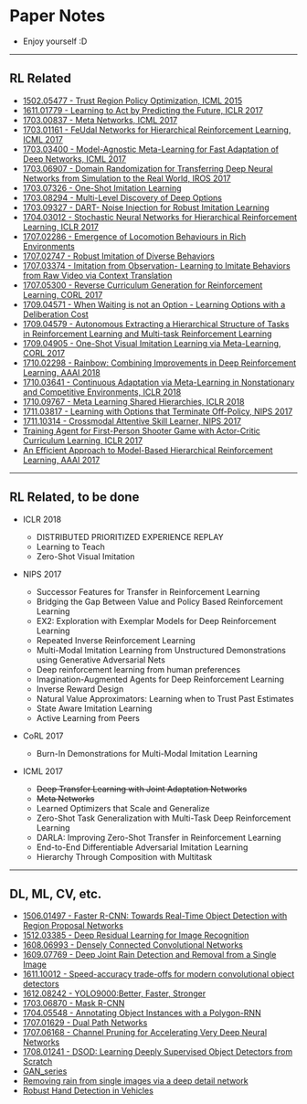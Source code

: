 # Paper Notes
+ Enjoy yourself :D

---

## RL Related

+ [1502.05477 - Trust Region Policy Optimization, ICML 2015](https://github.com/YunqiuXu/Readings/blob/master/1502.05477%20-%20Trust%20Region%20Policy%20Optimization.pdf)
+ [1611.01779 - Learning to Act by Predicting the Future, ICLR 2017](https://github.com/YunqiuXu/Readings/blob/master/1611.01779%20-%20Learning%20to%20Act%20by%20Predicting%20the%20Future.pdf)
+ [1703.00837 - Meta Networks, ICML 2017](https://github.com/YunqiuXu/Readings/blob/master/1703.00837%20-%20Meta%20Networks.pdf)
+ [1703.01161 - FeUdal Networks for Hierarchical Reinforcement Learning, ICML 2017](https://github.com/YunqiuXu/Readings/blob/master/1703.01161%20-%20FeUdal%20Networks%20for%20Hierarchical%20Reinforcement%20Learning.pdf)
+ [1703.03400 - Model-Agnostic Meta-Learning for Fast Adaptation of Deep Networks, ICML 2017](https://github.com/YunqiuXu/Readings/blob/master/1703.03400%20-%20Model-Agnostic%20Meta-Learning%20for%20Fast%20Adaptation%20of%20Deep%20Networks.pdf)
+ [1703.06907 - Domain Randomization for Transferring Deep Neural Networks from Simulation to the Real World, IROS 2017](https://github.com/YunqiuXu/Readings/blob/master/1703.06907%20-%20Domain%20Randomization%20for%20Transferring%20Deep%20Neural%20Networks%20from%20Simulation%20to%20the%20Real%20World.pdf)
+ [1703.07326 - One-Shot Imitation Learning](https://github.com/YunqiuXu/Readings/blob/master/1703.07326%20-%20One-Shot%20Imitation%20Learning.pdf)
+ [1703.08294 - Multi-Level Discovery of Deep Options](https://github.com/YunqiuXu/Readings/blob/master/1703.08294%20Multi-Level%20Discovery%20of%20Deep%20Options.pdf)
+ [1703.09327 - DART- Noise Injection for Robust Imitation Learning](https://github.com/YunqiuXu/Readings/blob/master/1703.09327%20-%20DART-%20Noise%20Injection%20for%20Robust%20Imitation%20Learning.pdf)
+ [1704.03012 - Stochastic Neural Networks for Hierarchical Reinforcement Learning, ICLR 2017](https://github.com/YunqiuXu/Readings/blob/master/1704.03012%20-%20Stochastic%20Neural%20Networks%20for%20Hierarchical%20Reinforcement%20Learning.pdf)
+ [1707.02286 - Emergence of Locomotion Behaviours in Rich Environments](https://github.com/YunqiuXu/Readings/blob/master/1707.02286%20-%20Emergence%20of%20Locomotion%20Behaviours%20in%20Rich%20Environments.pdf)
+ [1707.02747 - Robust Imitation of Diverse Behaviors](https://github.com/YunqiuXu/Readings/blob/master/1707.02747%20-%20Robust%20Imitation%20of%20Diverse%20Behaviors.pdf)
+ [1707.03374 - Imitation from Observation- Learning to Imitate Behaviors from Raw Video via Context Translation](https://github.com/YunqiuXu/Readings/blob/master/1707.03374%20-%20Imitation%20from%20Observation-%20Learning%20to%20Imitate%20Behaviors%20from%20Raw%20Video%20via%20Context%20Translation.pdf)
+ [1707.05300 - Reverse Curriculum Generation for Reinforcement Learning, CORL 2017](https://github.com/YunqiuXu/Readings/blob/master/1707.05300%20-%20Reverse%20Curriculum%20Generation%20for%20Reinforcement%20Learning.pdf)
+ [1709.04571 - When Waiting is not an Option - Learning Options with a Deliberation Cost](https://github.com/YunqiuXu/Readings/blob/master/1709.04571%20-%20When%20Waiting%20is%20not%20an%20Option%20-%20Learning%20Options%20with%20a%20Deliberation%20Cost.pdf)
+ [1709.04579 - Autonomous Extracting a Hierarchical Structure of Tasks in Reinforcement Learning and Multi-task Reinforcement Learning](https://github.com/YunqiuXu/Readings/blob/master/1709.04579%20-%20Autonomous%20Extracting%20a%20Hierarchical%20Structure%20of%20Tasks%20in%20Reinforcement%20Learning%20and%20Multi-task%20Reinforcement%20Learning.pdf)
+ [1709.04905 - One-Shot Visual Imitation Learning via Meta-Learning, CORL 2017](https://github.com/YunqiuXu/Readings/blob/master/1709.04905%20-%20One-Shot%20Visual%20Imitation%20Learning%20via%20Meta-Learning.pdf)
+ [1710.02298 - Rainbow: Combining Improvements in Deep Reinforcement Learning, AAAI 2018](https://github.com/YunqiuXu/Readings/blob/master/1710.02298%20-%20Rainbow:%20Combining%20Improvements%20in%20Deep%20Reinforcement%20Learning.pdf)
+ [1710.03641 - Continuous Adaptation via Meta-Learning in Nonstationary and Competitive Environments, ICLR 2018](https://github.com/YunqiuXu/Readings/blob/master/1710.03641%20-%20Continuous%20Adaptation%20via%20Meta-Learning%20in%20Nonstationary%20and%20Competitive%20Environments.pdf)
+ [1710.09767 - Meta Learning Shared Hierarchies, ICLR 2018](https://github.com/YunqiuXu/Readings/blob/master/1710.09767%20-%20Meta%20Learning%20Shared%20Hierarchies.pdf)
+ [1711.03817 - Learning with Options that Terminate Off-Policy, NIPS 2017](https://github.com/YunqiuXu/Readings/blob/master/1711.03817%20-%20Learning%20with%20Options%20that%20Terminate%20Off-Policy.pdf)
+ [1711.10314 - Crossmodal Attentive Skill Learner, NIPS 2017](https://github.com/YunqiuXu/Readings/blob/master/1711.10314%20-%20Crossmodal%20Attentive%20Skill%20Learner.pdf)
+ [Training Agent for First-Person Shooter Game with Actor-Critic Curriculum Learning, ICLR 2017](https://github.com/YunqiuXu/Readings/blob/master/Training%20Agent%20for%20First-Person%20Shooter%20Game%20with%20Actor-Critic%20Curriculum%20Learning.pdf)
+ [An Efficient Approach to Model-Based Hierarchical Reinforcement Learning, AAAI 2017](https://github.com/YunqiuXu/Readings/blob/master/An%20Efficient%20Approach%20to%20Model-Based%20Hierarchical%20Reinforcement%20Learning.pdf)

-----

## RL Related, to be done

+ ICLR 2018
    + DISTRIBUTED PRIORITIZED EXPERIENCE REPLAY
    + Learning to Teach
    + Zero-Shot Visual Imitation

+ NIPS 2017
    + Successor Features for Transfer in Reinforcement Learning
    + Bridging the Gap Between Value and Policy Based Reinforcement Learning
    + EX2: Exploration with Exemplar Models for Deep Reinforcement Learning
    + Repeated Inverse Reinforcement Learning
    + Multi-Modal Imitation Learning from Unstructured Demonstrations using Generative Adversarial Nets
    + Deep reinforcement learning from human preferences
    + Imagination-Augmented Agents for Deep Reinforcement Learning
    + Inverse Reward Design
    + Natural Value Approximators: Learning when to Trust Past Estimates
    + State Aware Imitation Learning
    + Active Learning from Peers

+ CoRL 2017
    + Burn-In Demonstrations for Multi-Modal Imitation Learning

+ ICML 2017
    + ~~Deep Transfer Learning with Joint Adaptation Networks~~
    + ~~Meta Networks~~
    + Learned Optimizers that Scale and Generalize
    + Zero-Shot Task Generalization with Multi-Task Deep Reinforcement Learning
    + DARLA: Improving Zero-Shot Transfer in Reinforcement Learning
    + End-to-End Differentiable Adversarial Imitation Learning
    + Hierarchy Through Composition with Multitask


-----

## DL, ML, CV, etc.

+ [1506.01497 - Faster R-CNN: Towards Real-Time Object Detection with Region Proposal Networks](https://github.com/YunqiuXu/Readings/blob/master/1506.01497%20-%20Faster%20R-CNN:%20Towards%20Real-Time%20Object%20Detection%20with%20Region%20Proposal%20Networks.md)
+ [1512.03385 - Deep Residual Learning for Image Recognition](https://github.com/YunqiuXu/Readings/blob/master/1512.03385%20-%20Deep%20Residual%20Learning%20for%20Image%20Recognition.md)
+ [1608.06993 - Densely Connected Convolutional Networks](https://github.com/YunqiuXu/Readings/blob/master/1608.06993%20-%20Densely%20Connected%20Convolutional%20Networks.md)
+ [1609.07769 - Deep Joint Rain Detection and Removal from a Single Image](https://github.com/YunqiuXu/Readings/blob/master/1609.07769%20-%20Deep%20Joint%20Rain%20Detection%20and%20Removal%20from%20a%20Single%20Image.md)
+ [1611.10012 - Speed-accuracy trade-offs for modern convolutional object detectors](https://github.com/YunqiuXu/Readings/blob/master/1611.10012%20-%20Speed-accuracy%20trade-offs%20for%20modern%20convolutional%20object%20detectors.md)
+ [1612.08242 - YOLO9000:Better, Faster, Stronger](https://github.com/YunqiuXu/Readings/blob/master/1612.08242%20-%20YOLO9000:Better%2C%20Faster%2C%20Stronger.md)
+ [1703.06870 - Mask R-CNN](https://github.com/YunqiuXu/Readings/blob/master/1703.06870%20-%20Mask%20R-CNN.md)
+ [1704.05548 - Annotating Object Instances with a Polygon-RNN](https://github.com/YunqiuXu/Readings/blob/master/1704.05548%20-%20Annotating%20Object%20Instances%20with%20a%20Polygon-RNN.md)
+ [1707.01629 - Dual Path Networks](https://github.com/YunqiuXu/Readings/blob/master/1707.01629%20-%20Dual%20Path%20Networks.md)
+ [1707.06168 - Channel Pruning for Accelerating Very Deep Neural Networks](https://github.com/YunqiuXu/Readings/blob/master/1707.06168%20-%20Channel%20Pruning%20for%20Accelerating%20Very%20Deep%20Neural%20Networks.md)
+ [1708.01241 - DSOD: Learning Deeply Supervised Object Detectors from Scratch](https://github.com/YunqiuXu/Readings/blob/master/1708.01241%20-%20DSOD:%20Learning%20Deeply%20Supervised%20Object%20Detectors%20from%20Scratch.md)
+ [GAN_series](https://github.com/YunqiuXu/Readings/blob/master/GAN_series.md)
+ [Removing rain from single images via a deep detail network](https://github.com/YunqiuXu/Readings/blob/master/Removing%20rain%20from%20single%20images%20via%20a%20deep%20detail%20network.md)
+ [Robust Hand Detection in Vehicles](https://github.com/YunqiuXu/Readings/blob/master/Robust%20Hand%20Detection%20in%20Vehicles.md)


